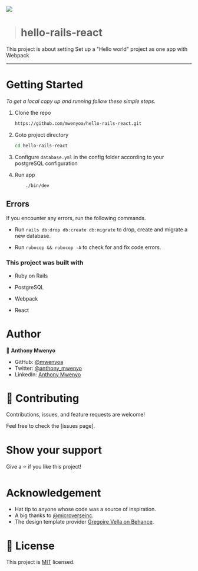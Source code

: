 ![](https://img.shields.io/badge/Microverse-blueviolet)

> # hello-rails-react
This project is about setting Set up a "Hello world" project as one app with Webpack

----

# Getting Started

_To get a local copy up and running follow these simple steps._

1. Clone the repo
   ```sh
   https://github.com/mwenyoa/hello-rails-react.git
   ```
2. Goto project directory
   ```sh
   cd hello-rails-react
   ```

3. Configure `database.yml` in the config folder according to your postgreSQL configuration
4. Run app
   ```sh
       ./bin/dev
   ```

## Errors

If you encounter any errors, run the following commands.

- Run `rails db:drop db:create db:migrate` to drop, create and migrate a new database.

- Run `rubocop && rubocop -A` to check for and fix code errors.

### This project was built with

- Ruby on Rails

- PostgreSQL

- Webpack

- React

# Author

👤 **Anthony Mwenyo**

- GitHub: [@mwenyoa](https://github.com/mwenyoa)
- Twitter: [@anthony_mwenyo](https://twitter.com/phayte_p)
- LinkedIn: [Anthony Mwenyo](https://linkedin.com/in/anthony-mwenyo)

# 🤝 Contributing

Contributions, issues, and feature requests are welcome!

Feel free to check the [issues page].

# Show your support

Give a ⭐️ if you like this project!

# Acknowledgement

- Hat tip to anyone whose code was a source of inspiration.
- A big thanks to [@microverseinc](https://github.com/microverseinc).
- The design template provider [Gregoire Vella on Behance](https://www.behance.net/gregoirevella).

# 📝 License

This project is [MIT](./MIT.md) licensed.
